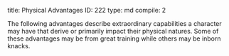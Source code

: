 title:          Physical Advantages
ID:             222
type:           md
compile:        2


The following advantages describe extraordinary capabilities a character may have that derive or primarily impact their physical natures. Some of these advantages may be from great training while others may be inborn knacks.